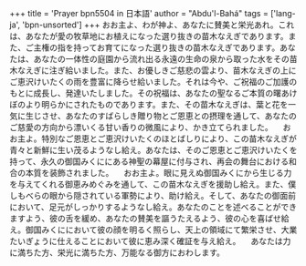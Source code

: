 +++
title = 'Prayer bpn5504 in 日本語'
author = "Abdu'l-Bahá"
tags = ['lang-ja', 'bpn-unsorted']
+++
おお主よ、わが神よ、あなたに賛美と栄光あれ。これは、あなたが愛の牧草地にお植えになった選り抜きの苗木なえぎであります。また、ご主権の指を持ってお育てになった選り抜きの苗木なえぎであります。あなたは、あなたの一体性の庭園から流れ出る永遠の生命の泉から取った水をその苗木なえぎに注ぎ給いました。また、お優しきご慈悲の雲より、苗木なえぎの上にご恵沢けいたくの雨を豊富に降らせ給いました。それは今や、ご祝福のご加護のもとに成長し、発達いたしました。その祝福は、あなたの聖なるご本質の曙あけぼのより明らかにされたものであります。また、その苗木なえぎは、葉と花を一気に生じさせ、あなたのすばらしき贈り物とご恩恵との摂理を通して、あなたのご慈愛の方向から漂いくる甘い香りの微風により、かき立てられました。
　おお主よ。特別なご恩恵とご恵沢けいたくのほとばしりにより、この苗木なえぎが青々と新鮮に生い茂るようなし給え。あなたは、そのご恩恵とご恵沢けいたくを持って、永久の御国みくににある神聖の幕屋に付与され、再会の舞台における和合の本質を装飾されました。
　おお主よ。眼に見えぬ御国みくにから生じる力を与えてくれる御恵みめぐみを通して、この苗木なえぎを援助し給え。また、僕しもべらの眼から隠されている軍勢により、助け給え。そして、あなたの御面前において、足元がしっかりするようなし給え。あなたのことを述べることができますよう、彼の舌を緩め、あなたの賛美を謳うたえるよう、彼の心を喜ばせ給え。御国みくににおいて彼の顔を明るく照らし、天上の領域にて繁栄させ、大業たいぎょうに仕えることにおいて彼に恵み深く確証を与え給え。
　あなたは力に満ちた方、栄光に満ちた方、万能なる御方におわします。
